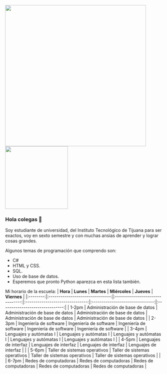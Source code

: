 <img src="https://user-images.githubusercontent.com/99372513/153338038-70dff192-7af0-4cec-87e2-41988a0fe2a5.png" width="450" /><img src="https://user-images.githubusercontent.com/99372513/153338058-d03fbf42-d707-4990-b0cd-a714b7525cb6.png" width="200" />



### Hola colegas 👋

Soy estudiante de universidad, del Instituto Tecnológico de Tijuana para ser exactos, voy en sexto semestre y con muchas ansias de aprender y lograr cosas grandes.

Algunos temas de programación que comprendo son:
- C#
- HTML y CSS.
- SQL.
- Uso de base de datos.
- Esperemos que pronto Python aparezca en esta lista también.

Mi horario de la escuela:
| **Hora** |            **Lunes**            |            **Martes**           |          **Miércoles**          |            **Jueves**           |           **Viernes**           |
|:--------:|:-------------------------------:|:-------------------------------:|:-------------------------------:|:-------------------------------:|:-------------------------------:|
|   1-2pm  | Administración de base de datos | Administración de base de datos | Administración de base de datos | Administración de base de datos | Administración de base de datos |
|   2-3pm  |      Ingeniería de software     |      Ingeniería de software     |      Ingeniería de software     |      Ingeniería de software     |      Ingeniería de software     |
|   3-4pm  |     Lenguajes y autómatas I     |     Lenguajes y autómatas I     |     Lenguajes y autómatas I     |     Lenguajes y autómatas I     |     Lenguajes y autómatas I     |
|   4-5pm  |      Lenguajes de interfaz      |      Lenguajes de interfaz      |      Lenguajes de interfaz      |      Lenguajes de interfaz      |                                 |
|   5-6pm  |  Taller de sistemas operativos  |  Taller de sistemas operativos  |  Taller de sistemas operativos  |  Taller de sistemas operativos  |                                 |
|   6-7pm  |      Redes de computadoras      |      Redes de computadoras      |      Redes de computadoras      |      Redes de computadoras      |      Redes de computadoras      |
